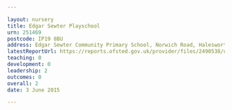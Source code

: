 ```yaml
---

layout: nursery
title: Edgar Sewter Playschool
urn: 251469
postcode: IP19 8BU
address: Edgar Sewter Community Primary School, Norwich Road, Halesworth, Suffolk, IP19 8BU
latestReportUrl: https://reports.ofsted.gov.uk/provider/files/2490538/urn/251469.pdf
teaching: 0
development: 0
leadership: 2
outcomes: 0
overall: 2
date: 3 June 2015

---
```

